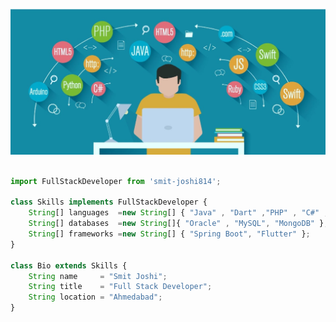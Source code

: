<p align="center">
  <img src="https://github.com/smit-joshi814/smit-joshi814/blob/main/programmng-language.jpg" />
</p>

```js

import FullStackDeveloper from 'smit-joshi814';

class Skills implements FullStackDeveloper {
    String[] languages  =new String[] { "Java" , "Dart" ,"PHP" , "C#" , "C" ,"C++" };
    String[] databases  =new String[]{ "Oracle" , "MySQL", "MongoDB" };
    String[] frameworks =new String[] { "Spring Boot", "Flutter" };
}

class Bio extends Skills {
    String name     = "Smit Joshi";
    String title    = "Full Stack Developer";
    String location = "Ahmedabad";  
}

```
